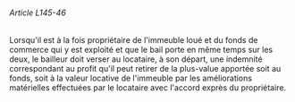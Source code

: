 ###### Article L145-46

Lorsqu'il est à la fois propriétaire de l'immeuble loué et du fonds de commerce qui y est exploité et que le bail porte en même temps sur les deux, le bailleur doit verser au locataire, à son départ, une indemnité correspondant au profit qu'il peut retirer de la plus-value apportée soit au fonds, soit à la valeur locative de l'immeuble par les améliorations matérielles effectuées par le locataire avec l'accord exprès du propriétaire.

